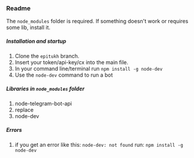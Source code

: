 ### Readme
The `node_modules` folder is required. If something doesn't work or requires some lib, install it.

##### Installation and startup
1. Clone the `epitukh` branch.
1. Insert your token/api-key/cx into the main file.
1. In your command line/terminal run `npm install -g node-dev`
1. Use the `node-dev` command to run a bot

##### Libraries in `node_modules` folder
1. node-telegram-bot-api
2. replace
3. node-dev

##### Errors
1. if you get an error like this: `node-dev: not found` run: `npm install -g node-dev`
